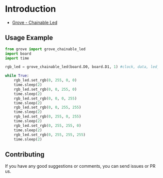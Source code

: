 # Introduction

- [Grove - Chainable Led](https://www.seeedstudio.com/Grove-Chainable-RGB-Led-V2-0.html)

## Usage Example

```python
from grove import grove_chainable_led
import board
import time

rgb_led = grove_chainable_led(board.D0, board.D1, 1) #clock, data, led_numbers

while True:
    rgb_led.set_rgb(0, 255, 0, 0)
    time.sleep(2)
    rgb_led.set_rgb(0, 0, 255, 0)
    time.sleep(2)
    rgb_led.set_rgb(0, 0, 0, 255)
    time.sleep(2)
    rgb_led.set_rgb(0, 0, 255, 255)
    time.sleep(2)
    rgb_led.set_rgb(0, 255, 0, 255)
    time.sleep(2)
    rgb_led.set_rgb(0, 255, 255, 0)
    time.sleep(2)
    rgb_led.set_rgb(0, 255, 255, 255)
    time.sleep(2)
```
## Contributing

If you have any good suggestions or comments, you can send issues or PR us.
